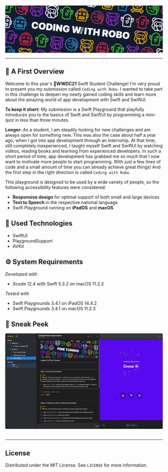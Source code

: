 ![Coding with Robo Banner](PlaygroundBook/PrivateResources/Banner.png)

---

## 👀 A First Overview

Welcome to this year's **WWDC21** Swift Student Challenge! I'm very proud to present you my submission called `Coding with Robo`. I wanted to take part in this challenge to deepen my newly gained coding skills and learn more about the amazing world of app development with Swift and SwiftUl.

**To keep it short:** My submission is a Swift Playground that playfully introduces you to the basics of Swift and SwiftUI by programming a mini-quiz in less than three minutes.

**Longer:** As a student, I am steadily looking for new challenges and am always open for something new. This was also the case about half a year ago, when I got into app development through an internship. At that time, still completely inexperienced, I taught myself Swift and SwiftUI by watching videos, reading books and learning from experienced developers. In such a short period of time, app development has grabbed me so much that I now want to motivate more people to start programming. With just a few lines of code and a small amount of time you can already achieve great things! And the first step in the right direction is called `Coding with Robo`.

This playground is designed to be used by a wide variety of people, so the following accessibility features were considered:
* **Responsive design** for optimal support of both small and large devices
* **Text to Speech** in the respective national language
* Swift Playground running on **iPadOS** and **macOS**

## 📱 Used Technologies
* SwiftUI
* PlaygroundSupport
* AVKit

## ⚙️ System Requirements
_Developed with_
* Xcode 12.4 with Swift 5.3.2 on macOS 11.2.3

_Tested with_
* Swift Playgrounds 3.4.1 on iPadOS 14.4.2
* Swift Playgrounds 3.4.1 on macOS 11.2.3

## 🎊 Sneak Peek
![This is Coding with Robo](PlaygroundBook/PrivateResources/ReadmeResources/ThisIsCodingWithRobo.png) ![]()

---

## License
Distributed under the MIT License. See `LICENSE` for more information.

